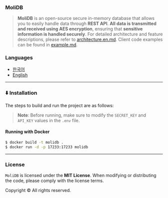### MoliDB

> **MoliDB** is an open-source secure in-memory database that allows you to easily handle data through **REST API**.
**All data is transmitted and received using AES encryption**, ensuring that **sensitive information is handled securely**.
For detailed architecture and feature descriptions, please refer to [architecture.en.md](/md/architecture.en.md).
Client code examples can be found in [example.md](/md/example.md).

### Languages

- [한국어](README.md)
- [English](/md/README.en.md)

---

### ⬇️ Installation

The steps to build and run the project are as follows:

> **Note**: Before running, make sure to modify the `SECRET_KEY` and `API_KEY` values in the `.env` file.

#### Running with Docker

```sh
$ docker build -t molidb .
$ docker run -d -p 17233:17233 molidb
```

---

### License

`MoliDB` is licensed under the **MIT License**. When modifying or distributing the code, please comply with the license terms.

Copyright © All rights reserved.